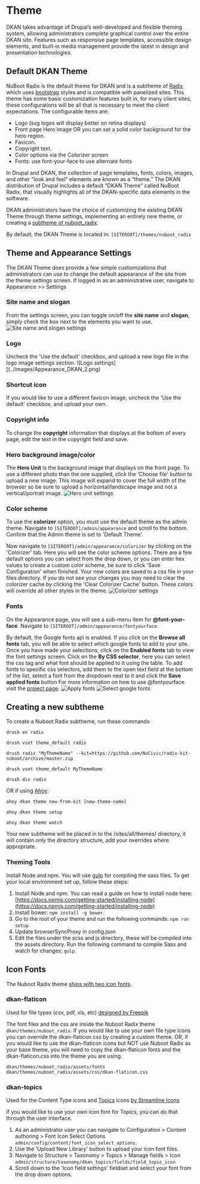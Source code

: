 # Theme

DKAN takes advantage of Drupal’s well-developed and flexible theming system,
allowing administrators complete graphical control over the entire DKAN site.
Features such as responsive page templates, accessible design elements, and
built-in media management provide the latest in design and presentation
technologies.

## Default DKAN Theme

NuBoot Radix is the default theme for DKAN and is a subtheme of [Radix](https://www.drupal.org/project/radix) which uses [bootstrap](https://github.com/twbs/bootstrap) styles and is compatible with panelized sites. This theme has some basic customization features built in, for many client sites, these configurations will be all that is necessary to meet the client expectations. The configurable items are:

*   Logo (svg logos will display better on retina displays)
*   Front page Hero image OR you can set a solid color background for the hero region.
*   Favicon.
*   Copyright text.
*   Color options via the Colorizer screen
*   Fonts: use font-your-face to use alternate fonts

In Drupal and DKAN, the collection of page templates, fonts, colors, images,
and other “look and feel” elements are known as a “theme.” The DKAN
distribution of Drupal includes a default “DKAN Theme” called NuBoot Radix, that visually
highlights all of the DKAN-specific data elements in the software.

DKAN administrators have the choice of customizing the existing DKAN Theme through theme settings, implementing an entirely new theme, or creating a [subtheme of nuboot_radix](dkan-documentation/dkan-developers-guide/creating-sub-theme-dkan).

By default, the DKAN Theme is located in: `[SITEROOT]/themes/nuboot_radix`

## Theme and Appearance Settings

The DKAN Theme does provide a few simple customizations that administrators can use to change the default appearance of the site from the theme settings screen. If logged in as an administrative user, navigate to Appearance >> Settings

### Site name and slogan
From the settings screen, you can toggle on/off the **site name** and **slogan**, simply check the box next to the elements you want to use.
![Site name and slogan settings](../images/Appearance_DKAN.png)

### Logo
Uncheck the 'Use the default' checkbox, and upload a new logo file in the logo image settings section.
![Logo settings][(../images/Appearance_DKAN_2.png)

### Shortcut icon
If you would like to use a different favicon image, uncheck the 'Use the default' checkbox, and upload your own.

### Copyright info
To change the **copyright** information that displays at the bottom of every page, edit the text in the copyright field and save.

### Hero background image/color
The **Hero Unit** is the background image that displays on the front page. To use a different photo than the one supplied, click the 'Choose file' button to upload a new image. This image will expand to cover the full width of the browser so be sure to upload a horizontal/landscape image and not a vertical/portrait image.
![Hero unit settings](../images/Appearance_DKAN_3.png)

### Color scheme
To use the **colorizer** option, you must use the default theme as the admin theme. Navigate to `[SITEROOT]/admin/appearance` and scroll to the bottom. Confirm that the Admin theme is set to 'Default Theme'.

Now navigate to `[SITEROOT]/admin/appearance/colorizer` by clicking on the 'Colorizer' tab. Here you will see the color scheme options. There are a few default options you can select from the drop down, or you can enter hex values to create a custom color scheme, be sure to click 'Save Configuration' when finished. Your new colors are saved to a css file in your files directory. If you do not see your changes you may need to clear the colorizer cache by clicking the 'Clear Colorizer Cache' button. These colors will override all other styles in the theme.
![Colorizer settings](../images/Appearance_DKAN_4.png)

### Fonts
On the Appearance page, you will see a sub-menu item for **@font-your-face**. Navigate to `[SITEROOT]/admin/appearance/fontyourface`.

By default, the Google fonts api is enabled. If you click on the **Browse all fonts** tab, you will be able to select which google fonts to add to your site. Once you have made your selections, click on the **Enabled fonts** tab to view the font settings screen. Click on the **By CSS selector**, here you can select the css tag and what font should be applied to it using the table. To add fonts to specific css selectors, add them to the open text field at the bottom of the list, select a font from the dropdown next to it and click the **Save applied fonts** button
For more information on how to use @fontyourface visit the [project page](https://www.drupal.org/project/fontyourface).
![Apply fonts](../images/Browse_fonts_DKAN.png)
![Select google fonts](../images/Appearance_DKAN_5.png)

## Creating a new subtheme

To create a Nuboot Radix subtheme, run these commands

```drush en radix```

```drush vset theme_default radix```

```drush radix "MyThemeName" --kit=https://github.com/NuCivic/radix-kit-nuboot/archive/master.zip```

```drush vset theme_default MyThemeName```

```drush dis radix```

OR if using [Ahoy](https://dkan-starter.readthedocs.io):

```ahoy dkan theme new-from-kit [new-theme-name]```

```ahoy dkan theme setup```

```ahoy dkan theme watch```

Your new subtheme will be placed in to the /sites/all/themes/ directory, it will contain only the directory structure, add your overrides where appropriate.

### Theming Tools
Install Node and npm. You will use [gulp](https://www.npmjs.com/package/gulp) for compiling the sass files. To get your local environment set up, follow these steps:

1. Install Node and npm. You can read a guide on how to install node here: [https://docs.npmjs.com/getting-started/installing-node](https://docs.npmjs.com/getting-started/installing-node)
2. Install bower: `npm install -g bower`.
3. Go to the root of your theme and run the following commands: `npm run setup`.
4. Update browserSyncProxy in config.json
5. Edit the files under the scss and js directory, these will be compiled into the assets directory. Run the following command to compile Sass and watch for changes: `gulp`.

## Icon Fonts

The Nuboot Radix theme [ships with two icon fonts](https://github.com/NuCivic/dkan/tree/rtd/themes/nuboot_radix/assets/fonts).

### dkan-flaticon
Used for file types (csv, pdf, xls, etc) [designed by Freepik](http://www.flaticon.com/packs/file-formats-icons)

The font files and the css are inside the Nuboot Radix theme `dkan/themes/nuboot_radix`. If you would like to use your own file type icons you can override the dkan-flaticon css by creating a custom theme. OR, if you would like to use the dkan-flaticon icons but NOT use Nuboot Radix as your base theme, you will need to copy the dkan-flaticon fonts and the dkan-flaticon.css into the theme you are using.

```
dkan/themes/nuboot_radix/assets/fonts
dkan/themes/nuboot_radix/assets/css/dkan-flaticon.css
```

### dkan-topics
Used for the Content Type icons and [Topics](topics.md) icons [by Streamline Icons](http://www.streamlineicons.com/index.html)

If you would like to use your own icon font for Topics, you can do that through the user interface.

1. As an administrator user you can navigate to Configuration > Content authoring > Font Icon Select Options `admin/config/content/font_icon_select_options`.
2. Use the 'Upload New Library' button to upload your icon font files.
3. Navigate to Structure > Taxonomy > Topics > Manage fields > Icon `admin/structure/taxonomy/dkan_topics/fields/field_topic_icon`
4. Scroll down to the 'Icon field settings' fieldset and select your font from the drop down options.
